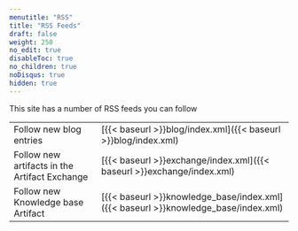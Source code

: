 ```yaml
---
menutitle: "RSS"
title: "RSS Feeds"
draft: false
weight: 250
no_edit: true
disableToc: true
no_children: true
noDisqus: true
hidden: true
---
```



This site has a number of RSS feeds you can follow

| | |
|---|---|
|Follow new blog entries| [{{< baseurl >}}blog/index.xml]({{< baseurl >}}blog/index.xml)|
|Follow new artifacts in the Artifact Exchange|[{{< baseurl >}}exchange/index.xml]({{< baseurl >}}exchange/index.xml)|
|Follow new Knowledge base Artifact|[{{< baseurl >}}knowledge_base/index.xml]({{< baseurl >}}knowledge_base/index.xml)|
